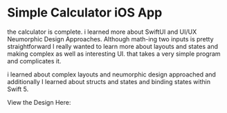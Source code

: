 # Simple Calculator iOS App
 the calculator is complete. i learned more about SwiftUI and UI/UX Neumorphic Design Approaches. 
 Although math-ing two inputs is pretty straightforward I really wanted to learn more about layouts and states and making complex as well as interesting UI. that takes a very simple program and complicates it. 
 
 
 i learned about complex layouts and neumorphic design approached and additionally I learned about structs and states and binding states within Swift 5. 
 
 
 View the Design Here: 
 
 
